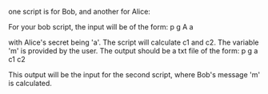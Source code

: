 one script is for Bob, and another for Alice:

For your bob script, the input will be of the form:
p
g
A
a

with Alice's secret being 'a'. The script will calculate c1 and c2. The variable 'm' is provided by the user. The output should be a txt file of the form:
p
g
a
c1
c2

This output will be the input for the second script, where Bob's message 'm' is calculated.
